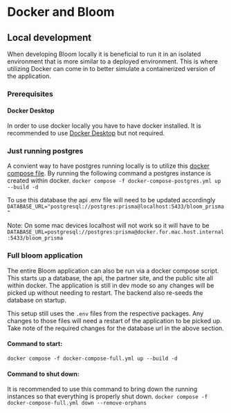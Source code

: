 # Docker and Bloom

## Local development

When developing Bloom locally it is beneficial to run it in an isolated environment that is more similar to a deployed environment. This is where utilizing Docker can come in to better simulate a containerized version of the application.

### Prerequisites

#### Docker Desktop

In order to use docker locally you have to have docker installed. It is recommended to use [Docker Desktop](https://www.docker.com/products/docker-desktop/) but not required.

### Just running postgres

A convient way to have postgres running locally is to utilize this [docker compose file](https://github.com/bloom-housing/bloom/blob/main/docker-compose-postgres.yml). By running the following command a postgres instance is created within docker.
`docker compose -f docker-compose-postgres.yml up --build -d`

To use this database the api .env file will need to be updated accordingly `DATABASE_URL="postgresql://postgres:prisma@localhost:5433/bloom_prisma"`

Note: On some mac devices localhost will not work so it will have to be `DATABASE_URL=postgresql://postgres:prisma@docker.for.mac.host.internal:5433/bloom_prisma`

### Full bloom application

The entire Bloom application can also be run via a docker compose script. This starts up a database, the api, the partner site, and the public site all within docker. The application is still in dev mode so any changes will be picked up without needing to restart. The backend also re-seeds the database on startup.

This setup still uses the `.env` files from the respective packages. Any changes to those files will need a restart of the application to be picked up. Take note of the required changes for the database url in the above section.

#### Command to start:

`docker compose -f docker-compose-full.yml up --build -d`

#### Command to shut down:

It is recommended to use this command to bring down the running instances so that everything is properly shut down.
`docker compose -f docker-compose-full.yml down --remove-orphans`
